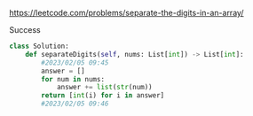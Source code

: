 https://leetcode.com/problems/separate-the-digits-in-an-array/


Success


```python
class Solution:
    def separateDigits(self, nums: List[int]) -> List[int]:
        #2023/02/05 09:45
        answer = []
        for num in nums:
            answer += list(str(num))
        return [int(i) for i in answer]
        #2023/02/05 09:46
```
